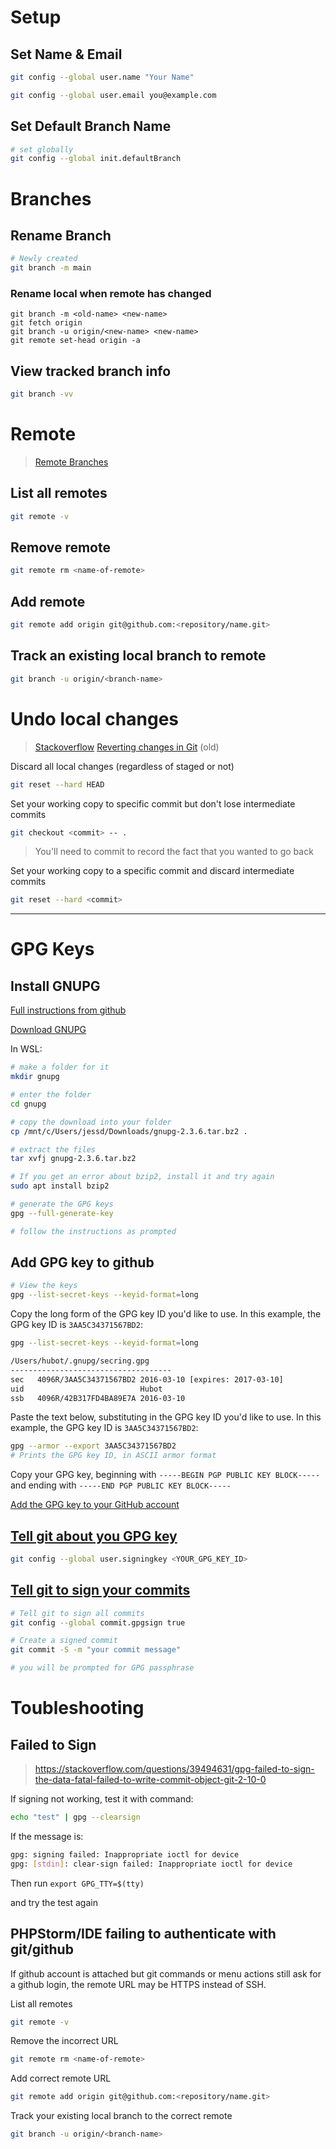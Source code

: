 # Setup

## Set Name & Email
```bash
git config --global user.name "Your Name"

git config --global user.email you@example.com
```

## Set Default Branch Name
```bash
# set globally 
git config --global init.defaultBranch
```



# Branches 

## Rename Branch
```bash
# Newly created 
git branch -m main
```

### Rename local when remote has changed
```
git branch -m <old-name> <new-name>
git fetch origin
git branch -u origin/<new-name> <new-name>
git remote set-head origin -a
```

## View tracked branch info
```bash
git branch -vv
```


# Remote
> [Remote Branches](https://git-scm.com/book/it/v2/Git-Branching-Remote-Branches)


## List all remotes
```bash
git remote -v
```

## Remove remote
```bash
git remote rm <name-of-remote>
```

## Add remote
```bash
git remote add origin git@github.com:<repository/name.git>
```

## Track an existing local branch to remote
```bash
git branch -u origin/<branch-name>
```

# Undo local changes
> [Stackoverflow](https://stackoverflow.com/a/21697484)
> [Reverting changes in Git](https://www.szakmeister.net/blog/2011/oct/12/reverting-changes-git/) (old)

Discard all local changes (regardless of staged or not)
```bash
git reset --hard HEAD
```

Set your working copy to specific commit but don't lose intermediate commits
```bash
git checkout <commit> -- .
```
>  You'll need to commit to record the fact that you wanted to go back


Set your working copy to a specific commit and discard intermediate commits
```bash
git reset --hard <commit>
```




---

# GPG Keys

## Install GNUPG
[Full instructions from github](https://docs.github.com/en/authentication/managing-commit-signature-verification/generating-a-new-gpg-key)

[Download GNUPG](https://www.gnupg.org/download/index.html)

In WSL: 
```bash
# make a folder for it 
mkdir gnupg

# enter the folder
cd gnupg

# copy the download into your folder
cp /mnt/c/Users/jessd/Downloads/gnupg-2.3.6.tar.bz2 .

# extract the files
tar xvfj gnupg-2.3.6.tar.bz2

# If you get an error about bzip2, install it and try again
sudo apt install bzip2

# generate the GPG keys 
gpg --full-generate-key

# follow the instructions as prompted
```

## Add GPG key to github
```bash
# View the keys 
gpg --list-secret-keys --keyid-format=long
```

Copy the long form of the GPG key ID you'd like to use. 
In this example, the GPG key ID is `3AA5C34371567BD2`:
```bash
gpg --list-secret-keys --keyid-format=long

/Users/hubot/.gnupg/secring.gpg
------------------------------------
sec   4096R/3AA5C34371567BD2 2016-03-10 [expires: 2017-03-10]
uid                          Hubot 
ssb   4096R/42B317FD4BA89E7A 2016-03-10
```

Paste the text below, substituting in the GPG key ID you'd like to use. 
In this example, the GPG key ID is `3AA5C34371567BD2`:
```bash
gpg --armor --export 3AA5C34371567BD2
# Prints the GPG key ID, in ASCII armor format
```

Copy your GPG key, beginning with `-----BEGIN PGP PUBLIC KEY BLOCK-----` and ending with `-----END PGP PUBLIC KEY BLOCK-----`

[Add the GPG key to your GitHub account](https://docs.github.com/en/articles/adding-a-new-gpg-key-to-your-github-account)


## [Tell git about you GPG key](https://docs.github.com/en/authentication/managing-commit-signature-verification/telling-git-about-your-signing-key)
```bash
git config --global user.signingkey <YOUR_GPG_KEY_ID>
```

## [Tell git to sign your commits](https://docs.github.com/en/authentication/managing-commit-signature-verification/signing-commits)
```bash
# Tell git to sign all commits 
git config --global commit.gpgsign true

# Create a signed commit
git commit -S -m "your commit message"

# you will be prompted for GPG passphrase
```

# Toubleshooting

## Failed to Sign
> https://stackoverflow.com/questions/39494631/gpg-failed-to-sign-the-data-fatal-failed-to-write-commit-object-git-2-10-0

If signing not working, test it with command:

```bash
echo "test" | gpg --clearsign
```

If the message is:
```bash 
gpg: signing failed: Inappropriate ioctl for device
gpg: [stdin]: clear-sign failed: Inappropriate ioctl for device
```

Then run `export GPG_TTY=$(tty)`

and try the test again

## PHPStorm/IDE failing to authenticate with git/github
If github account is attached but git commands or menu actions still ask for a github login, the remote URL may be HTTPS instead of SSH.

List all remotes
```bash
git remote -v
```

Remove the incorrect URL
```bash
git remote rm <name-of-remote>
```

Add correct remote URL
```bash
git remote add origin git@github.com:<repository/name.git>
```

Track your existing local branch to the correct remote
```bash
git branch -u origin/<branch-name>
```
